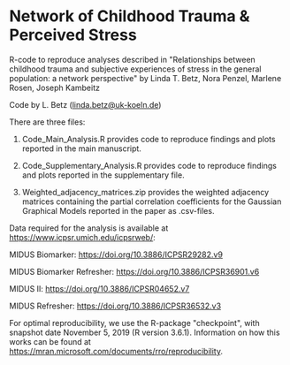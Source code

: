 # Network of Childhood Trauma & Perceived Stress

R-code to reproduce analyses described in 
"Relationships between childhood trauma and subjective experiences of stress in the general population: a network perspective"
by Linda T. Betz, Nora Penzel, Marlene Rosen, Joseph Kambeitz

Code by L. Betz (linda.betz@uk-koeln.de)

There are three files: 

1) Code_Main_Analysis.R provides code to reproduce findings and plots reported in the main manuscript.

2) Code_Supplementary_Analysis.R provides code to reproduce findings and plots reported in the supplementary file.

3) Weighted_adjacency_matrices.zip provides the weighted adjacency matrices containing the partial correlation coefficients for the Gaussian Graphical Models reported in the paper as .csv-files.


Data required for the analysis is available at https://www.icpsr.umich.edu/icpsrweb/:

MIDUS Biomarker: https://doi.org/10.3886/ICPSR29282.v9

MIDUS Biomarker Refresher: https://doi.org/10.3886/ICPSR36901.v6

MIDUS II: https://doi.org/10.3886/ICPSR04652.v7

MIDUS Refresher: https://doi.org/10.3886/ICPSR36532.v3


For optimal reproducibility, we use the R-package "checkpoint", with snapshot date November 5, 2019 (R version 3.6.1). Information on how this works can be found at https://mran.microsoft.com/documents/rro/reproducibility.
